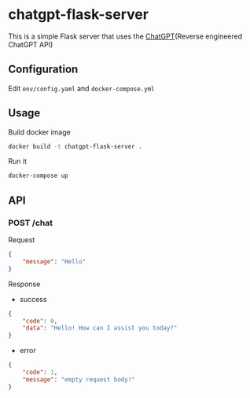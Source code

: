 # chatgpt-flask-server

This is a simple Flask server that uses the [ChatGPT](https://github.com/acheong08/ChatGPT)(Reverse engineered ChatGPT API)

## Configuration

Edit `env/config.yaml` and `docker-compose.yml`

## Usage

Build docker image
```bash
docker build -t chatgpt-flask-server .
```
Run it
```bash
docker-compose up
```

## API

### POST /chat
Request
```json
{
    "message": "Hello"
}
```
Response
* success
```json
{
    "code": 0,
    "data": "Hello! How can I assist you today?"
}
```
* error
```json
{
    "code": 1,
    "message": "empty request body!"
}
```